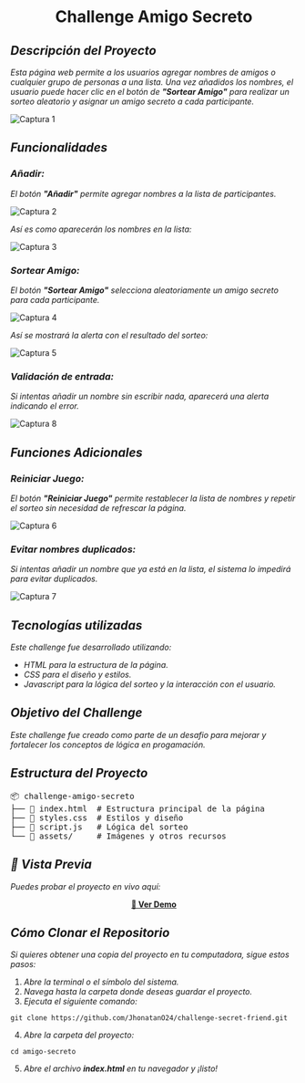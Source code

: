 <h1 align="center">Challenge Amigo Secreto</h1>

<h2><em>Descripción del Proyecto</em></h2>

<p><em>
Esta página web permite a los usuarios agregar nombres de amigos o cualquier grupo de personas a una lista. Una vez añadidos los nombres, el usuario puede hacer clic en el botón de <strong>"Sortear Amigo"</strong> para realizar un sorteo aleatorio y asignar un amigo secreto a cada participante.
</em></p>

![Captura 1](https://github.com/user-attachments/assets/8ce0c7bc-30e7-48f7-974a-780be85f707d)

<h2><em>Funcionalidades</em></h2>

<h3><em>Añadir:</em></h3> 
<p><em>El botón <strong>"Añadir"</strong> permite agregar nombres a la lista de participantes.</em></p>

![Captura 2](https://github.com/user-attachments/assets/12ed8c50-d827-4f88-a519-1a98811c2ce3)

<p><em>Así es como aparecerán los nombres en la lista:</em></p>

![Captura 3](https://github.com/user-attachments/assets/b181697f-d15f-4e36-ad87-5a73f2c33d15)

<h3><em>Sortear Amigo:</em></h3>
<p><em>El botón <strong>"Sortear Amigo"</strong> selecciona aleatoriamente un amigo secreto para cada participante.</em></p>

![Captura 4](https://github.com/user-attachments/assets/029f6eaa-7545-4101-885c-5b083ae06414)

<p><em>Así se mostrará la alerta con el resultado del sorteo:</em></p>

![Captura 5](https://github.com/user-attachments/assets/034b72de-c998-4b8d-9a0e-731121759cf7)

<h3><em>Validación de entrada:</em></h3>
<p><em>Si intentas añadir un nombre sin escribir nada, aparecerá una alerta indicando el error.</em></p>

![Captura 8](https://github.com/user-attachments/assets/0c8ab514-6009-4db5-ab85-240413c4b1ff)

<h2><em>Funciones Adicionales</em></h2>

<h3><em>Reiniciar Juego:</em></h3>
<p><em>El botón <strong>"Reiniciar Juego"</strong> permite restablecer la lista de nombres y repetir el sorteo sin necesidad de refrescar la página.</em></p>

![Captura 6](https://github.com/user-attachments/assets/70f3eef6-e873-4f24-8436-c75d760988b8)

<h3><em>Evitar nombres duplicados:</em></h3>
<p><em>Si intentas añadir un nombre que ya está en la lista, el sistema lo impedirá para evitar duplicados.</em></p>

![Captura 7](https://github.com/user-attachments/assets/c3eca750-b2f3-4642-8fbf-16a6f57afea9)

<h2><em>Tecnologías utilizadas</em></h2>

<p><em>Este challenge fue desarrollado utilizando:</em></p>

<ul>
  <li><em>HTML para la estructura de la página.</em></li>
  <li><em>CSS para el diseño y estilos.</em></li>
  <li><em>Javascript para la lógica del sorteo y la interacción con el usuario.</em></li>
</ul>

<h2><em>Objetivo del Challenge</em></h2>

<p><em>Este challenge fue creado como parte de un desafio para mejorar y fortalecer los conceptos de lógica en progamación.</em></p>

<h2><em>Estructura del Proyecto</em></h2>

<pre>
📦 challenge-amigo-secreto
├── 📄 index.html  # Estructura principal de la página
├── 📄 styles.css  # Estilos y diseño
├── 📄 script.js   # Lógica del sorteo
└── 📁 assets/     # Imágenes y otros recursos
</pre>

<h2><em>🎯 Vista Previa</em></h2>

<p><em>Puedes probar el proyecto en vivo aquí:</em></p>

<p align="center">
  <a href="https://jhonatano24.github.io/challenge-secret-friend/" target="_blank">
    <strong>🔗 Ver Demo</strong>
  </a>
</p>


<h2><em>Cómo Clonar el Repositorio</em></h2>

<p><em>Si quieres obtener una copia del proyecto en tu computadora, sigue estos pasos:</em></p>

<ol>
  <li><em>Abre la terminal o el símbolo del sistema.</em></li>
  <li><em>Navega hasta la carpeta donde deseas guardar el proyecto.</em></li>
  <li><em>Ejecuta el siguiente comando:</em></li>
</ol>

<pre><code>git clone https://github.com/JhonatanO24/challenge-secret-friend.git</code></pre>

<ol start="4">
  <li><em>Abre la carpeta del proyecto:</em></li>
</ol>

<pre><code>cd amigo-secreto</code></pre>

<ol start="5">
  <li><em>Abre el archivo <strong>index.html</strong> en tu navegador y ¡listo!</em></li>
</ol>

